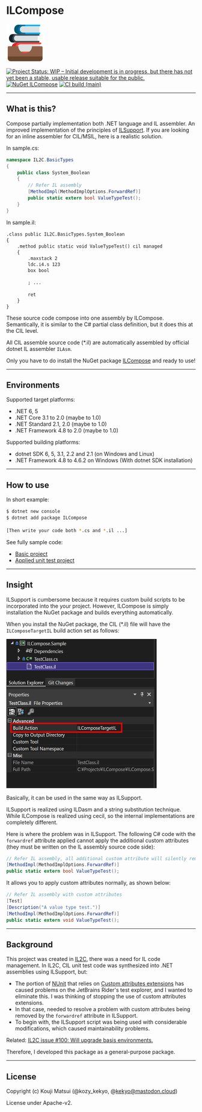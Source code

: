 # ILCompose

![ILCompose](Images/ILCompose.100.png)

[![Project Status: WIP – Initial development is in progress, but there has not yet been a stable, usable release suitable for the public.](https://www.repostatus.org/badges/latest/wip.svg)](https://www.repostatus.org/#wip)
[![NuGet ILCompose](https://img.shields.io/nuget/v/ILCompose.svg?style=flat)](https://www.nuget.org/packages/ILCompose)
[![CI build (main)](https://github.com/kekyo/ILCompose/workflows/.NET/badge.svg?branch=main)](https://github.com/kekyo/ILCompose/actions?query=branch%3Amain)

----

## What is this?

Compose partially implementation both .NET language and IL assembler.
An improved implementation of the principles of [ILSupport](https://github.com/ins0mniaque/ILSupport).
If you are looking for an inline assembler for CIL/MSIL, here is a realistic solution.

In sample.cs:

```csharp
namespace IL2C.BasicTypes
{
    public class System_Boolean
    {
        // Refer IL assembly
        [MethodImpl(MethodImplOptions.ForwardRef)]
        public static extern bool ValueTypeTest();
    }
}
```

In sample.il:
```
.class public IL2C.BasicTypes.System_Boolean
{
    .method public static void ValueTypeTest() cil managed
    {
        .maxstack 2
        ldc.i4.s 123
        box bool

        ; ...

        ret
    }
}
```

These source code compose into one assembly by ILCompose.
Semantically, it is similar to the C# partial class definition, but it does this at the CIL level.

All CIL assemble source code (*.il) are automatically assembled by official dotnet IL assembler `ILAsm`.

Only you have to do install the NuGet package [ILCompose](https://www.nuget.org/packages/ILCompose) and ready to use!

----

## Environments

Supported target platforms:

* .NET 6, 5
* .NET Core 3.1 to 2.0 (maybe to 1.0)
* .NET Standard 2.1, 2.0 (maybe to 1.0)
* .NET Framework 4.8 to 2.0 (maybe to 1.0)

Supported building platforms:

* dotnet SDK 6, 5, 3.1, 2.2 and 2.1 (on Windows and Linux)
* .NET Framework 4.8 to 4.6.2 on Windows (With dotnet SDK installation)

----

## How to use

In short example:

```bash
$ dotnet new console
$ dotnet add package ILCompose

[Then write your code both *.cs and *.il ...]
```

See fully sample code:

* [Basic project](samples/ILCompose.Sample/)
* [Applied unit test project](samples/ILCompose.UnitTestSample/)

----

## Insight

ILSupport is cumbersome because it requires custom build scripts to be incorporated into the your project.
However, ILCompose is simply installation the NuGet package and builds everything automatically.

When you install the NuGet package,
the CIL (*.il) file will have the `ILComposeTargetIL` build action set as follows:

![ILComposeTargetIL](Images/vsproperties.png)

Basically, it can be used in the same way as ILSupport.

ILSupport is realized using ILDasm and a string substitution technique.
While ILCompose is realized using cecil, so the internal implementations are completely different.

Here is where the problem was in ILSupport.
The following C# code with the `forwardref` attribute applied cannot apply the additional custom attributes
(they must be written on the IL assembly source code side):

```csharp
// Refer IL assembly, all additional custom attribute will silently remove by ILSupport.
[MethodImpl(MethodImplOptions.ForwardRef)]
public static extern bool ValueTypeTest();
```

It allows you to apply custom attributes normally, as shown below:

```csharp
// Refer IL assembly with custom attributes
[Test]
[Description("A value type test.")]
[MethodImpl(MethodImplOptions.ForwardRef)]
public static extern void ValueTypeTest();
```

----

## Background

This project was created in [IL2C](https://github.com/kekyo/IL2C.git),
there was a need for IL code management.
In IL2C, CIL unit test code was synthesized into .NET assemblies using ILSupport, but:

* The portion of [NUnit](https://nunit.org/) that relies on
  [Custom attributes extensions](https://docs.nunit.org/articles/nunit/extending-nunit/Custom-Attributes.html) has
  caused problems on the JetBrains Rider's test explorer, and I wanted to eliminate this. I was thinking of stopping the use of custom attributes extensions.
* In that case, needed to resolve a problem with custom attributes being removed
  by the `forwardref` attribute in ILSupport.
* To begin with, the ILSupport script was being used with considerable modifications, which caused maintainability problems.

Related: [IL2C issue #100: Will upgrade basis environments.](https://github.com/kekyo/IL2C/issues/100)

Therefore, I developed this package as a general-purpose package.

----

## License

Copyright (c) Kouji Matsui (@kozy_kekyo, @kekyo@mastodon.cloud)

License under Apache-v2.
